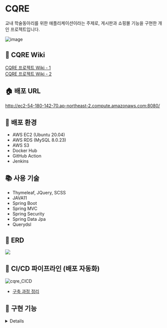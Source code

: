 # CQRE  
교내 학술동아리를 위한 애플리케이션이라는 주제로, 게시판과 쇼핑몰 기능을 구현한 개인 프로젝트입니다.<br>

![image](https://user-images.githubusercontent.com/57134526/136526132-d32b946d-9092-412d-881f-7aa54e643f04.png)

## 📂 CQRE Wiki
[CQRE 프로젝트 Wiki - 1](https://languid-visage-6fe.notion.site/CQRE-Wiki-1-d0748dea60e84379869f7c2404a427c6)<br>
[CQRE 프로젝트 Wiki - 2](https://languid-visage-6fe.notion.site/CQRE-Wiki-2-2996c9ddea484275b89d0d0b14022774)

## 🏠 배포 URL
http://ec2-54-180-142-70.ap-northeast-2.compute.amazonaws.com:8080/

## 🔧 배포 환경
- AWS EC2 (Ubuntu 20.04)
- AWS RDS (MySQL 8.0.23)
- AWS S3
- Docker Hub
- GitHub Action
- Jenkins

## 📚 사용 기술
- Thymeleaf, JQuery, SCSS
- JAVA11<br>
- Spring Boot<br>
- Spring MVC<br>
- Spring Security<br>
- Spring Data Jpa<br>
- Querydsl<br>

## 🔱 ERD
<img src="https://user-images.githubusercontent.com/57134526/119619566-19343100-be3f-11eb-89a6-1d10aab5933b.png"></img>

## 🔁 CI/CD 파이프라인 (배포 자동화)
![cqre_CICD](https://user-images.githubusercontent.com/57134526/136551080-3baef7b4-96ba-47a4-a266-45156d18c168.png)<br>
- [구축 과정 정리](https://languid-visage-6fe.notion.site/CQRE-Wiki-2-2996c9ddea484275b89d0d0b14022774)


## 🔎 구현 기능
<details>

- **인증, 회원 관련**
  - 이메일인증(SMTP)를 통한 회원가입
  - 로그인, 로그아웃, OAuth2 로그인(카카오, 네이버, 구글, 페이스북)
  - ID찾기, 비밀번호찾기, 회원정보 수정
  - 나의 글, 댓글, 주문목록, 주문취소 목록, 장바구니 목록, 쿠폰 조회 (나의 정보 페이지)
- **인가(Admin 권한)**
  - 공지사항 글쓰기
  - 쿠폰 생성, 회원에게 쿠폰 발급
- **게시판**
  - 글 CRUD
  - 비동기 댓글, 대댓글 CRUD
  - 비동기 글 좋아요 버튼
  - 조회수, 추천수에 따른 정렬
  - 글 검색
- **갤러리**
  - AWS S3를 이용한 이미지 업로드, 다운로드, 조회, 삭제
- **쇼핑몰**
  - 카테고리별 상품 조회
  - 상품 CRUD
  - 상품 주문, 주문취소, 재 주문, 장바구니
  - 쿠폰 적용한 주문
</details>
  
